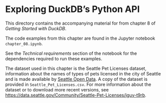 # Exploring DuckDB’s Python API

This directory contains the accompanying material for from chapter 8 of *Getting Started with DuckDB*.

The code examples from this chapter are found in the Jupyter notebook `chapter_08.ipynb`.

See the *Technical requirements* section of the notebook for the dependencies required to run these examples.

The dataset used in this chapter is the Seattle Pet Licenses dataset, information about the names of types of pets licensed in the city of Seattle and is made available by [Seattle Open Data](https://data.seattle.gov). A copy of the dataset is provided in `Seattle_Pet_Licenses.csv`. For more information about the dataset or to download more recent versions, see https://data.seattle.gov/Community/Seattle-Pet-Licenses/jguv-t9rb.